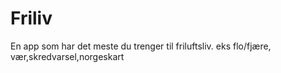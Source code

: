 # Friliv
En app som har det meste du trenger til friluftsliv. eks flo/fjære, vær,skredvarsel,norgeskart
